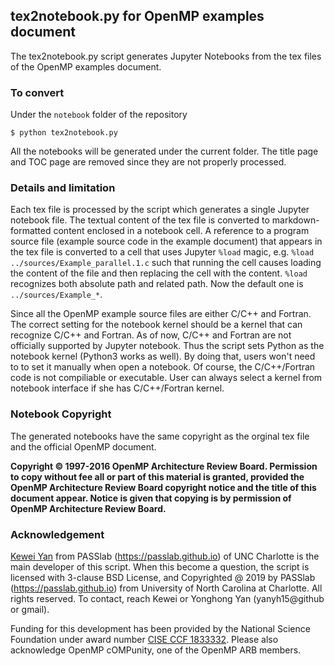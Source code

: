 ## tex2notebook.py for OpenMP examples document 
The tex2notebook.py script generates Jupyter Notebooks from the tex files of the OpenMP examples document. 

### To convert

Under the `notebook` folder of the repository
```
$ python tex2notebook.py
```

All the notebooks will be generated under the current folder. The title page and TOC page are removed since they are not properly processed. 

### Details and limitation
Each tex file is processed by the script which generates a single Jupyter notebook file. The textual content of the tex file is converted to markdown-formatted content enclosed in a notebook cell. A reference to a program source file (example source code in the example document) that appears in the tex file is converted to a cell that uses Jupyter `%load` magic, e.g. `%load ../sources/Example_parallel.1.c` such that running the cell causes loading the content of the file and then replacing the cell with the content. `%load` recognizes both absolute path and related path. Now the default one is `../sources/Example_*`.

Since all the OpenMP example source files are either C/C++ and Fortran. The correct setting for the notebook kernel
should be a kernel that can recognize C/C++ and Fortran. As of now, C/C++ and Fortran are not 
officially supported by Jupyter notebook. Thus the script sets Python as the notebook kernel (Python3 works as well). 
By doing that, users won't need to to set it manually when open a notebook. Of course, the C/C++/Fortran code is not compiliable or executable. User can always select a kernel from notebook interface if she has C/C++/Fortran kernel. 

### Notebook Copyright
The generated notebooks have the same copyright as the orginal tex file and the official OpenMP document. 

**Copyright © 1997-2016 OpenMP Architecture Review Board.
Permission to copy without fee all or part of this material is granted,
provided the OpenMP Architecture Review Board copyright notice and
the title of this document appear. Notice is given that copying is by
permission of OpenMP Architecture Review Board.**

### Acknowledgement
[Kewei Yan](https://github.com/ambipomyan) from PASSlab (https://passlab.github.io) of 
UNC Charlotte is the main developer of this script. When this become a question, 
the script is licensed with 3-clause BSD License, 
and Copyrighted @ 2019 by PASSlab (https://passlab.github.io) 
from University of North Carolina at Charlotte. All rights reserved. 
To contact, reach Kewei or Yonghong Yan (yanyh15@github or gmail). 

Funding for this development has been provided by the National Science Foundation 
under award number [CISE CCF 1833332](https://www.nsf.gov/awardsearch/showAward?AWD_ID=1833332). Please also
acknowledge OpenMP cOMPunity, one of the OpenMP ARB members. 
